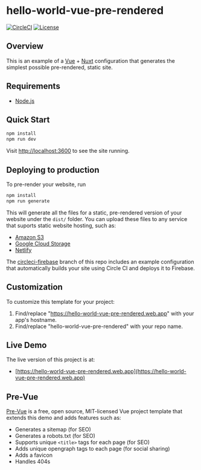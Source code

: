 # hello-world-vue-pre-rendered

[![CircleCI](https://circleci.com/gh/mtlynch/hello-world-vue-pre-rendered.svg?style=svg)](https://circleci.com/gh/mtlynch/hello-world-vue-pre-rendered) [![License](http://img.shields.io/:license-mit-blue.svg?style=flat-square)](LICENSE)

## Overview

This is an example of a [Vue](https://vuejs.org) + [Nuxt](https://nuxtjs.org) configuration that generates the simplest possible pre-rendered, static site.

## Requirements

- [Node.js](https://nodejs.org/en/download/)

## Quick Start

```bash
npm install
npm run dev
```

Visit [http://localhost:3600](http://localhost:3600) to see the site running.

## Deploying to production

To pre-render your website, run

```bash
npm install
npm run generate
```

This will generate all the files for a static, pre-rendered version of your website under the `dist/` folder. You can upload these files to any service that suports static website hosting, such as:

- [Amazon S3](https://docs.aws.amazon.com/AmazonS3/latest/dev/WebsiteHosting.html)
- [Google Cloud Storage](https://cloud.google.com/storage/docs/hosting-static-website)
- [Netlify](https://www.netlify.com/blog/2016/10/27/a-step-by-step-guide-deploying-a-static-site-or-single-page-app/)

The [circleci-firebase](https://github.com/mtlynch/hello-world-vue-pre-rendered/tree/circleci-firebase) branch of this repo includes an example configuration that automatically builds your site using Circle CI and deploys it to Firebase.

## Customization

To customize this template for your project:

1. Find/replace "https://hello-world-vue-pre-rendered.web.app" with your app's hostname.
1. Find/replace "hello-world-vue-pre-rendered" with your repo name.

## Live Demo

The live version of this project is at:

- [https://hello-world-vue-pre-rendered.web.app](https://hello-world-vue-pre-rendered.web.app)

## Pre-Vue

[Pre-Vue](https://github.com/mtlynch/pre-vue) is a free, open source, MIT-licensed Vue project template that extends this demo and adds features such as:

- Generates a sitemap (for SEO)
- Generates a robots.txt (for SEO)
- Supports unique `<title>` tags for each page (for SEO)
- Adds unique opengraph tags to each page (for social sharing)
- Adds a favicon
- Handles 404s
